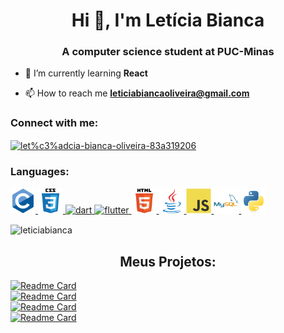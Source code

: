 <h1 align="center">Hi 👋, I'm Letícia Bianca</h1>
<h3 align="center">A computer science student at PUC-Minas</h3>


- 🌱 I’m currently learning **React**

- 📫 How to reach me **leticiabiancaoliveira@gmail.com**

<h3 align="left">Connect with me:</h3>
<p align="left">
<a href="https://linkedin.com/in/let%c3%adcia-bianca-oliveira-83a319206" target="blank"><img align="center" src="https://raw.githubusercontent.com/rahuldkjain/github-profile-readme-generator/master/src/images/icons/Social/linked-in-alt.svg" alt="let%c3%adcia-bianca-oliveira-83a319206" height="30" width="40" /></a>
</p>

<h3 align="left">Languages:</h3>
<p align="left"> <a href="https://www.cprogramming.com/" target="_blank" rel="noreferrer"> <img src="https://raw.githubusercontent.com/devicons/devicon/master/icons/c/c-original.svg" alt="c" width="40" height="40"/> </a> <a href="https://www.w3schools.com/css/" target="_blank" rel="noreferrer"> <img src="https://raw.githubusercontent.com/devicons/devicon/master/icons/css3/css3-original-wordmark.svg" alt="css3" width="40" height="40"/> </a> <a href="https://dart.dev" target="_blank" rel="noreferrer"> <img src="https://www.vectorlogo.zone/logos/dartlang/dartlang-icon.svg" alt="dart" width="40" height="40"/> </a> <a href="https://flutter.dev" target="_blank" rel="noreferrer"> <img src="https://www.vectorlogo.zone/logos/flutterio/flutterio-icon.svg" alt="flutter" width="40" height="40"/> </a> <a href="https://www.w3.org/html/" target="_blank" rel="noreferrer"> <img src="https://raw.githubusercontent.com/devicons/devicon/master/icons/html5/html5-original-wordmark.svg" alt="html5" width="40" height="40"/> </a> <a href="https://www.java.com" target="_blank" rel="noreferrer"> <img src="https://raw.githubusercontent.com/devicons/devicon/master/icons/java/java-original.svg" alt="java" width="40" height="40"/> </a> <a href="https://developer.mozilla.org/en-US/docs/Web/JavaScript" target="_blank" rel="noreferrer"> <img src="https://raw.githubusercontent.com/devicons/devicon/master/icons/javascript/javascript-original.svg" alt="javascript" width="40" height="40"/> </a> <a href="https://www.mysql.com/" target="_blank" rel="noreferrer"> <img src="https://raw.githubusercontent.com/devicons/devicon/master/icons/mysql/mysql-original-wordmark.svg" alt="mysql" width="40" height="40"/> </a> <a href="https://www.python.org" target="_blank" rel="noreferrer"> <img src="https://raw.githubusercontent.com/devicons/devicon/master/icons/python/python-original.svg" alt="python" width="40" height="40"/> </a> </p>

<p><img align="center" src="https://github-readme-stats.vercel.app/api/top-langs?username=leticiabianca&show_icons=true&theme=dark&title_color=fbff00&text_color=ffffff&bg_color=000000&locale=en&layout=compact" alt="leticiabianca" /></p>

<h2 align="center"> Meus Projetos: </h2>


[![Readme Card](https://github-readme-stats.vercel.app/api/pin/?username=leticiabianca&repo=sinteu&bg_color=000000)](https://github.com/leticiabianca/sinteu)
<br>
[![Readme Card](https://github-readme-stats.vercel.app/api/pin/?username=PHLeite&repo=Find-a-Book&bg_color=000000)](https://github.com/PHLeite/Find-a-Book)
<br>
[![Readme Card](https://github-readme-stats.vercel.app/api/pin/?username=leticiabianca&repo=Calculus&bg_color=000000)](https://github.com/LeticiaBianca/Calculus)
<br>
[![Readme Card](https://github-readme-stats.vercel.app/api/pin/?username=leticiabianca&repo=AEDS-3&bg_color=000000)](https://github.com/LeticiaBianca/AEDS-3)

